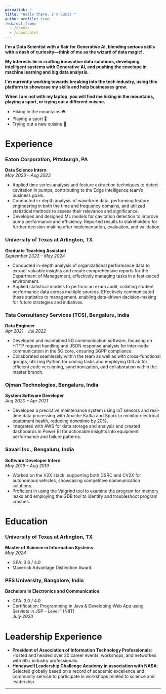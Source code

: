 ```yaml
---
permalink: /
title: "Hello there, I'm Sumit "
author_profile: true
redirect_from: 
  - /about/
  - /about.html
---
```


**I'm a Data Scientist with a flair for Generative AI, blending serious skills with a dash of curiosity—think of me as the wizard of data magic!.**

**My interests lie in crafting innovative data solutions, developing intelligent systems with Generative AI, and pushing the envelope in machine learning and big data analysis.**

**I'm currently working towards breaking into the tech industry, using this platform to showcase my skills and help businesses grow.**

**When I am not with my laptop, you will find me hiking in the mountains, playing a sport, or trying out a different cuisine.**

*  Hiking in the mountains	:shamrock:
*  Playing a sport :badminton:
*  Trying out a new cuisine :fork_and_knife:

# Experience

### Eaton Corporation, Pittsburgh, PA
**Data Science Intern**  
*May 2023 – Aug 2023*  
- Applied time series analysis and feature extraction techniques to detect cavitation in pumps, contributing to the Edge Intelligence team’s business goals.
- Conducted in-depth analysis of waveform data, performing feature engineering in both the time and frequency domains, and utilized statistical methods to assess their relevance and significance.
- Developed and designed ML models for cavitation detection to improve pump performance and efficiency. Reported results to stakeholders for further decision-making after implementation, evaluation, and validation.

### University of Texas at Arlington, TX
**Graduate Teaching Assistant**  
*September 2023 – May 2024*  
- Conducted in-depth analysis of organizational performance data to extract valuable insights and create comprehensive reports for the Department of Management, effectively managing tasks in a fast-paced environment.
- Applied statistical models to perform an exam audit, collating student performance data across multiple sources. Effectively communicated these statistics to management, enabling data-driven decision-making for future strategies and initiatives.

### Tata Consultancy Services (TCS), Bengaluru, India
**Data Engineer**  
*Apr 2021 – Jul 2022*  
- Developed and maintained 5G communication software, focusing on HTTP request handling and JSON response analysis for inter-node communication in the 5G core, ensuring 3GPP compliance.
- Collaborated seamlessly within the team as well as with cross-functional groups, utilizing Python for coding tasks and employing GitLab for efficient code versioning, synchronization, and collaboration within the master branch.

### Ojman Technologies, Bengaluru, India
**System Software Developer**  
*Aug 2020 – Apr 2021*  
- Developed a predictive maintenance system using IoT sensors and real-time data processing with Apache Kafka and Spark to monitor electrical equipment health, reducing downtime by 20%.
- Integrated with AWS for data storage and analysis and created dashboards in Power BI for actionable insights into equipment performance and failure patterns.

### Savari Inc., Bengaluru, India
**Software Developer Intern**  
*May 2019 – Aug 2019*  
- Worked on the V2X stack, supporting both DSRC and CV2X for autonomous vehicles, showcasing competitive communication solutions.
- Proficient in using the Valgrind tool to examine the program for memory leaks and employing the GDB tool to identify and troubleshoot program crashes.

# Education

### University of Texas at Arlington, TX
**Master of Science in Information Systems**  
*May 2024*  
- GPA: 3.6 / 4.0  
- Maverick Advantage Distinction Award.

### PES University, Bangalore, India
**Bachelors in Electronics and Communication**  
- GPA: 3.0 / 4.0  
- Certification: Programming in Java & Developing Web App using Servlets in JSP – Level 1 (NIIT)  
*July 2020*

# Leadership Experience

- **President of Association of Information Technology Professionals**: Hosted and headed over 20 career events, workshops, and networked with 60+ industry professionals.
- **Honeywell Leadership Challenge Academy in association with NASA**: Selected globally based on a record of academic excellence and community service to participate in workshops related to science and leadership.

---
